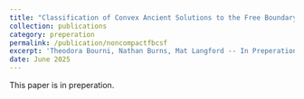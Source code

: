 ```yaml
---
title: "Classification of Convex Ancient Solutions to the Free Boundary Curve Shortening Flow in Non-Compact Convex Domains"
collection: publications
category: preperation
permalink: /publication/noncompactfbcsf
excerpt: 'Theodora Bourni, Nathan Burns, Mat Langford -- In Preperation'
date: June 2025
---
```

This paper is in preperation.

